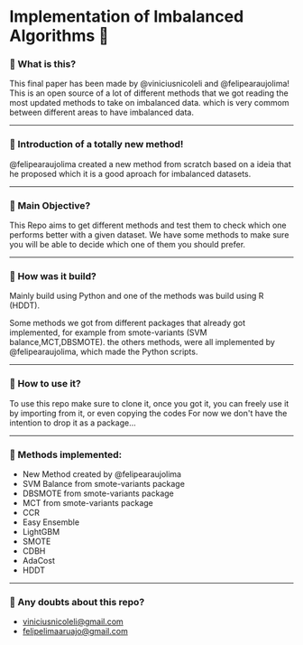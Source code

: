 # Implementation of Imbalanced Algorithms :rocket:
### :diamond_shape_with_a_dot_inside: What is this?

This final paper has been made by @viniciusnicoleli and @felipearaujolima! 
This is an open source of a lot of different methods that we got reading the most updated methods to take on imbalanced data.
which is very commom between different areas to have imbalanced data.
______________________________________________________________________________________________________________________________
### :diamond_shape_with_a_dot_inside: Introduction of a totally new method!

@felipearaujolima created a new method from scratch based on a ideia that he proposed which it is a good aproach for
imbalanced datasets.
______________________________________________________________________________________________________________________________
### :diamond_shape_with_a_dot_inside: Main Objective?

This Repo aims to get different methods and test them to check which one performs better with a given dataset.
We have some methods to make sure you will be able to decide which one of them you should prefer.
______________________________________________________________________________________________________________________________
### :diamond_shape_with_a_dot_inside: How was it build?

Mainly build using Python and one of the methods was build using R (HDDT).

Some methods we got from different packages that already got implemented, for example from smote-variants (SVM balance,MCT,DBSMOTE).
the others methods, were all implemented by @felipearaujolima, which made the Python scripts.
______________________________________________________________________________________________________________________________
### :diamond_shape_with_a_dot_inside: How to use it?

To use this repo make sure to clone it, once you got it, you can freely use it by importing from it, or even copying the codes 
For now we don't have the intention to drop it as a package...
______________________________________________________________________________________________________________________________
### :diamond_shape_with_a_dot_inside: Methods implemented:

* New Method created by @felipearaujolima
* SVM Balance from smote-variants package
* DBSMOTE from smote-variants package
* MCT from smote-variants package
* CCR
* Easy Ensemble
* LightGBM
* SMOTE
* CDBH
* AdaCost
* HDDT
______________________________________________________________________________________________________________________________
### :diamond_shape_with_a_dot_inside: Any doubts about this repo?
* viniciusnicoleli@gmail.com
* felipelimaaruajo@gmail.com



